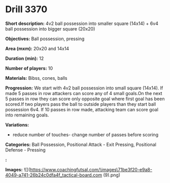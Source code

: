 # Drill 3370

**Short description:**
4v2 ball possession into smaller square (14x14) + 6v4 ball possession into bigger square (20x20)

**Objectives:**
Ball possession, pressing

**Area (mxm):**
20x20 and 14x14

**Duration (min):**
12

**Number of players:**
10

**Materials:**
Bibss, cones, balls

**Progression:**
We start with 4v2 ball possession into small square (14x14). If made 5 passes in row attackers can score any of 4 small goals.On the next 5 passes in row they can score only opposite goal where first goal has been scored.If two players pass the ball to outside players than they start ball possession 6v4. If 10 passes in row made, attacking team can score goal into remaining goals.

**Variations:**
- reduce number of touches- change number of passes before scoring

**Categories:**
Ball Possession, Positional Attack - Exit Pressing, Positional Defense - Pressing

**:**


**Images:**
![](https://www.coachingfutsal.com/\images\71be3f20-e9a8-4049-a741-26b24c0dfa4f_tactical-board.com (9).png)

